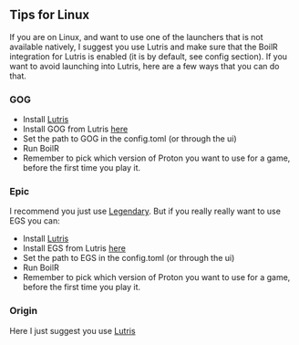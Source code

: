 ## Tips for Linux

If you are on Linux, and want to use one of the launchers that is not available natively, I suggest you use Lutris and make sure that the BoilR integration for Lutris is enabled (it is by default, see config section). 
If you want to avoid launching into Lutris, here are a few ways that you can do that.

### GOG

- Install [Lutris](https://lutris.net/)
- Install GOG from Lutris [here](https://lutris.net/games/gog-galaxy/)
- Set the path to GOG in the config.toml (or through the ui)
- Run BoilR
- Remember to pick which version of Proton you want to use for a game, before the first time you play it.

### Epic

I recommend you just use [Legendary](https://github.com/derrod/legendary). But if you really really want to use EGS you can:

- Install [Lutris](https://lutris.net/)
- Install EGS from Lutris [here](https://lutris.net/games/epic-games-store/)
- Set the path to EGS in the config.toml (or through the ui)
- Run BoilR
- Remember to pick which version of Proton you want to use for a game, before the first time you play it.

### Origin

Here I just suggest you use [Lutris](https://lutris.net/games/origin/)